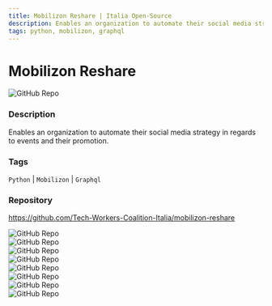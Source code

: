 ```yaml
---
title: Mobilizon Reshare | Italia Open-Source
description: Enables an organization to automate their social media strategy in regards to events and their promotion. 
tags: python, mobilizon, graphql
---
```

        

# Mobilizon Reshare

![GitHub Repo](https://img.shields.io/static/v1?label=category&message=opensource&color=green)

### Description

Enables an organization to automate their social media strategy in regards to events and their promotion. 

### Tags

`Python` | `Mobilizon` | `Graphql`

### Repository

https://github.com/Tech-Workers-Coalition-Italia/mobilizon-reshare

![GitHub Repo](https://img.shields.io/github/stars/Tech-Workers-Coalition-Italia/mobilizon-reshare?style=social)<br />![GitHub Repo](https://img.shields.io/github/forks/Tech-Workers-Coalition-Italia/mobilizon-reshare?style=social)<br />![GitHub Repo](https://img.shields.io/github/v/tag/Tech-Workers-Coalition-Italia/mobilizon-reshare?style=social)<br />![GitHub Repo](https://img.shields.io/github/contributors/Tech-Workers-Coalition-Italia/mobilizon-reshare)<br />![GitHub Repo](https://img.shields.io/github/issues-pr/Tech-Workers-Coalition-Italia/mobilizon-reshare)<br />![GitHub Repo](https://img.shields.io/github/issues/Tech-Workers-Coalition-Italia/mobilizon-reshare)<br />![GitHub Repo](https://img.shields.io/github/license/Tech-Workers-Coalition-Italia/mobilizon-reshare)<br />![GitHub Repo](https://img.shields.io/github/last-commit/Tech-Workers-Coalition-Italia/mobilizon-reshare)<br />